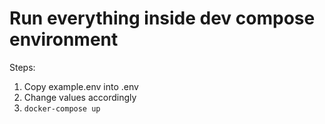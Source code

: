 # Run everything inside dev compose environment
Steps:
1. Copy example.env into .env
2. Change values accordingly
3. `docker-compose up`
